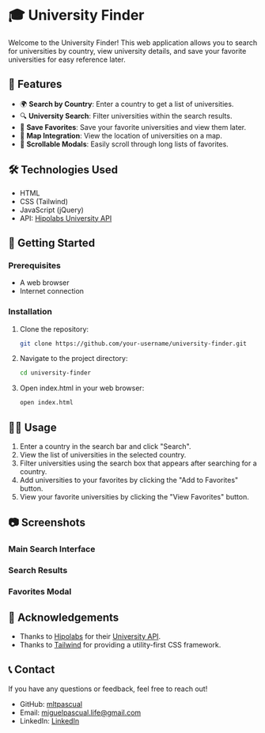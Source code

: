 # 🎓 University Finder

Welcome to the University Finder! This web application allows you to search for universities by country, view university details, and save your favorite universities for easy reference later.

## 🌟 Features

- 🌍 **Search by Country**: Enter a country to get a list of universities.
- 🔍 **University Search**: Filter universities within the search results.
- 💾 **Save Favorites**: Save your favorite universities and view them later.
- 📍 **Map Integration**: View the location of universities on a map.
- 📜 **Scrollable Modals**: Easily scroll through long lists of favorites.

## 🛠️ Technologies Used

- HTML
- CSS (Tailwind)
- JavaScript (jQuery)
- API: [Hipolabs University API](http://universities.hipolabs.com/)

## 🚀 Getting Started

### Prerequisites

- A web browser
- Internet connection

### Installation

1. Clone the repository:
   ```bash
   git clone https://github.com/your-username/university-finder.git

2. Navigate to the project directory:
   ```bash
   cd university-finder

3. Open index.html in your web browser:
   ```bash
   open index.html
## 🧑‍💻 Usage

1. Enter a country in the search bar and click "Search".
2. View the list of universities in the selected country.
3. Filter universities using the search box that appears after searching for a country.
4. Add universities to your favorites by clicking the "Add to Favorites" button.
5. View your favorite universities by clicking the "View Favorites" button.

## 📷 Screenshots
### Main Search Interface

### Search Results

### Favorites Modal


## 🙏 Acknowledgements
- Thanks to [Hipolabs](https://hipolabs.com/) for their [University API](http://universities.hipolabs.com/).
- Thanks to [Tailwind](https://tailwindcss.com/) for providing a utility-first CSS framework.
## 📞 Contact
If you have any questions or feedback, feel free to reach out!

- GitHub: [mltpascual](https://github.com/mltpascual)
- Email: miguelpascual.life@gmail.com
- LinkedIn: [LinkedIn](https://www.linkedin.com/in/mltpascual/)

   
